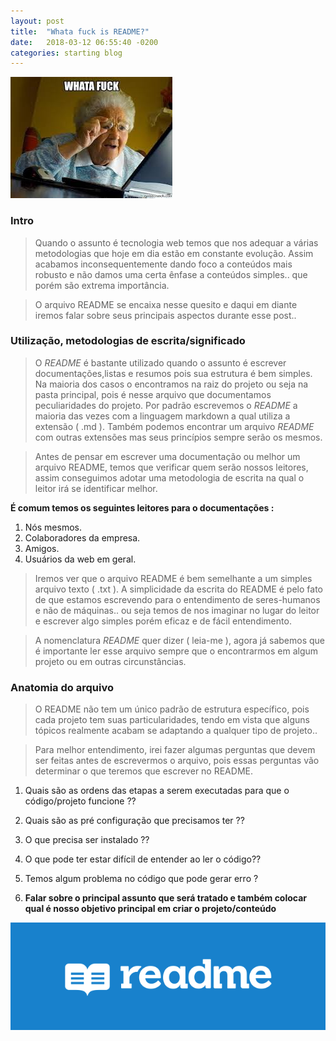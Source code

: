 ```yaml
---
layout: post
title:  "Whata fuck is README?"
date:   2018-03-12 06:55:40 -0200
categories: starting blog
---
```


<img src="./images/wtf.jpeg" alt="">

### Intro

> Quando o assunto é tecnologia web temos que nos adequar a várias metodologias que hoje em dia estão em constante evolução. Assim acabamos inconsequentemente dando foco a conteúdos mais robusto e não damos uma certa ênfase a conteúdos simples.. que porém são extrema importância.

> O arquivo README se encaixa nesse quesito e daqui em diante iremos falar sobre seus principais aspectos durante esse post..


### Utilização, metodologias de escrita/significado

> O *README* é bastante utilizado quando o assunto é escrever documentações,listas e resumos pois sua estrutura é bem simples.
 Na maioria dos casos o encontramos na raiz do projeto ou seja na pasta principal, pois é nesse arquivo que documentamos peculiaridades do projeto. 
Por padrão escrevemos o *README* a maioria das vezes com a linguagem markdown a qual utiliza a extensão ( .md ). Também podemos encontrar um arquivo *README* com outras extensões mas seus princípios sempre serão os mesmos.

> Antes de pensar em escrever uma documentação ou melhor um arquivo README, temos que verificar quem serão nossos leitores, assim conseguimos adotar uma metodologia de escrita na qual o leitor irá se identificar melhor.

**É comum temos os seguintes leitores para o documentações :**

1. Nós mesmos.
2. Colaboradores da empresa.
3. Amigos.
4. Usuários da web em geral.

> Iremos ver que o arquivo README é bem semelhante a um simples arquivo texto ( .txt ). A simplicidade da escrita do README é pelo fato de que estamos escrevendo para o entendimento de seres-humanos e não de máquinas.. ou seja temos de nos imaginar no lugar do leitor e escrever algo simples porém eficaz e de fácil entendimento.

> A nomenclatura *README* quer dizer ( leia-me ), agora já sabemos que é importante ler esse arquivo sempre que o encontrarmos em algum projeto ou em outras circunstâncias.



### Anatomia do arquivo

> O README não tem um único padrão de estrutura específico, pois cada projeto tem suas particularidades, tendo em vista que alguns tópicos realmente acabam se adaptando a qualquer tipo de projeto..

> Para melhor entendimento, irei fazer algumas perguntas que devem ser feitas antes de escrevermos o arquivo, pois essas perguntas vão determinar o que teremos que escrever no README.

1. Quais são as ordens das etapas a serem executadas para que o código/projeto funcione ??

2. Quais são as pré configuração que precisamos ter ??

3. O que precisa ser instalado ??

4. O que pode ter estar difícil de entender ao ler o código??

5. Temos algum problema no código que pode gerar erro ?

6. **Falar sobre o principal assunto que será tratado e também colocar qual é nosso objetivo principal em criar o projeto/conteúdo**

<img src="./images/begin.png" alt="">